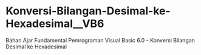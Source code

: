# Konversi-Bilangan-Desimal-ke-Hexadesimal__VB6
Bahan Ajar Fundamental Pemrograman Visual Basic 6.0 - Konversi Bilangan Desimal ke Hexadesimal
